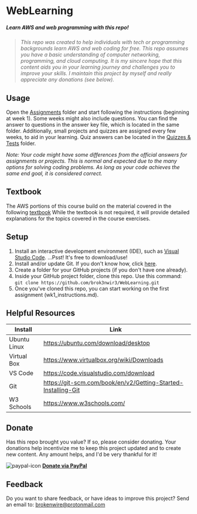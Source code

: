# WebLearning
##### Learn AWS and web programming with this repo!
> _This repo was created to help individuals with tech or programming backgrounds learn AWS and web coding for free.
 This repo assumes you have a basic understanding of computer networking, programming, and cloud computing.
 It is my sincere hope that this content aids you in your learning journey and challenges you to improve your skills.
 I maintain this project by myself and really appreciate any donations (see below)._

## Usage
Open the [Assignments](https://github.com/brok3nwir3/WebLearning/tree/main/Assignments) folder and start following the instructions (beginning at week 1). Some weeks might also include questions. You can find the answer to questions in the answer key file, which is located in the same folder. Additionally, small projects and quizzes are assigned every few weeks, to aid in your learning. Quiz answers can be located in the [Quizzes & Tests](https://github.com/brok3nwir3/WebLearning/tree/main/Quizzes%20%26%20Tests) folder.

_Note: Your code might have some differences from the official answers for assignments or projects. This is normal and expected due to the many options for solving coding problems. As long as your code achieves the same end goal, it is considered correct._

## Textbook
The AWS portions of this course build on the material covered in the following [textbook](https://a.co/d/1GcSBtC)
While the textbook is not required, it will provide detailed explanations for the topics covered in the course exercises. 

## Setup
 1. Install an interactive development environment (IDE), such as [Visual Studio Code](https://code.visualstudio.com/download). ...Psst! It's free to download/use!
 2. Install and/or update Git. If you don't know how, click [here](https://git-scm.com/book/en/v2/Getting-Started-Installing-Git).
 3. Create a folder for your GitHub projects (if you don't have one already).
 4. Inside your GitHub project folder, clone this repo. Use this command: `git clone https://github.com/brok3nwir3/WebLearning.git`
 6. Once you've cloned this repo, you can start working on the first assignment (wk1_instructions.md).

## Helpful Resources

| Install | Link |
| ------ | ------ |
| Ubuntu Linux | https://ubuntu.com/download/desktop |
| Virtual Box | https://www.virtualbox.org/wiki/Downloads |
| VS Code | https://code.visualstudio.com/download |
| Git | https://git-scm.com/book/en/v2/Getting-Started-Installing-Git |
| W3 Schools | https://www.w3schools.com/ |

## Donate
Has this repo brought you value? If so, please consider donating. Your donations help incentivize me to keep this project updated and to create new content. Any amount helps, and I'd be very thankful for it!

![paypal-icon](https://github.com/user-attachments/assets/b4136392-ac2e-4be7-a4a7-bbcfd1b4e5ae) **[Donate via PayPal](https://www.paypal.com/paypalme/brok3nwir3)**

## Feedback
Do you want to share feedback, or have ideas to improve this project? Send an email to: brokenwire@protonmail.com

